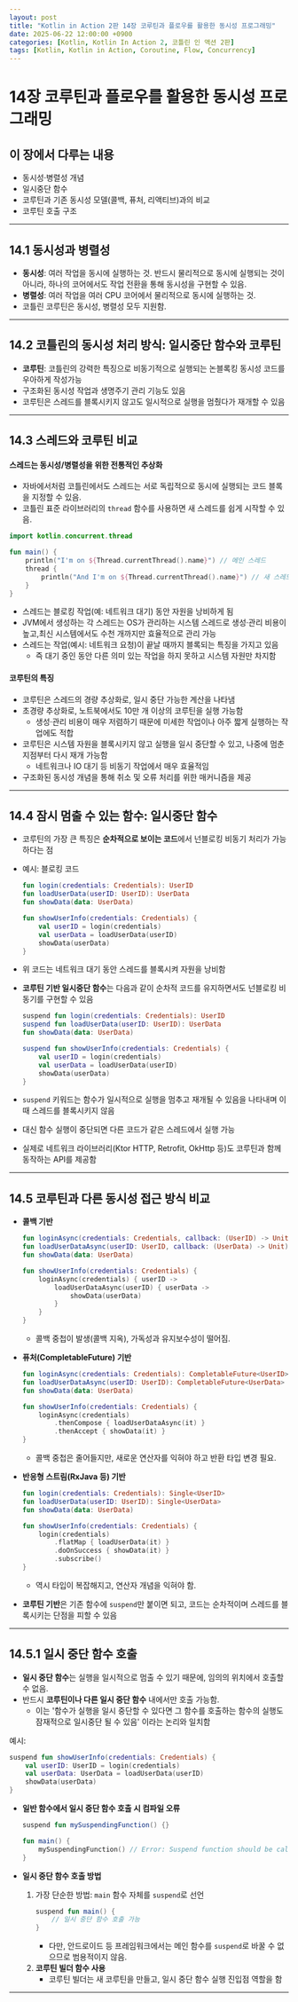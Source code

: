 ```yaml
---
layout: post
title: "Kotlin in Action 2판 14장 코루틴과 플로우를 활용한 동시성 프로그래밍"
date: 2025-06-22 12:00:00 +0900
categories: [Kotlin, Kotlin In Action 2, 코틀린 인 액션 2판]
tags: [Kotlin, Kotlin in Action, Coroutine, Flow, Concurrency]
---
```


# 14장 코루틴과 플로우를 활용한 동시성 프로그래밍

## 이 장에서 다루는 내용
- 동시성·병렬성 개념
- 일시중단 함수
- 코루틴과 기존 동시성 모델(콜백, 퓨처, 리액티브)과의 비교
- 코루틴 호출 구조

---
## 14.1 동시성과 병렬성

- **동시성**: 여러 작업을 동시에 실행하는 것. 반드시 물리적으로 동시에 실행되는 것이 아니라, 하나의 코어에서도 작업 전환을 통해 동시성을 구현할 수 있음.
- **병렬성**: 여러 작업을 여러 CPU 코어에서 물리적으로 동시에 실행하는 것.
- 코틀린 코루틴은 동시성, 병렬성 모두 지원함.

---

## 14.2 코틀린의 동시성 처리 방식: 일시중단 함수와 코루틴

- **코루틴**: 코틀린의 강력한 특징으로 비동기적으로 실행되는 논블록킹 동시성 코드를 우아하게 작성가능
- 구조화된 동시성 작업과 생명주기 관리 기능도 있음
- 코루틴은 스레드를 블록시키지 않고도 일시적으로 실행을 멈췄다가 재개할 수 있음

---

## 14.3 스레드와 코루틴 비교

#### 스레드는 동시성/병렬성을 위한 전통적인 추상화

- 자바에서처럼 코틀린에서도 스레드는 서로 독립적으로 동시에 실행되는 코드 블록을 지정할 수 있음.
- 코틀린 표준 라이브러리의 `thread` 함수를 사용하면 새 스레드를 쉽게 시작할 수 있음.
``` kotlin
import kotlin.concurrent.thread

fun main() {
    println("I'm on ${Thread.currentThread().name}") // 메인 스레드
    thread {
        println("And I'm on ${Thread.currentThread().name}") // 새 스레드
    }
}
```
- 스레드는 블로킹 작업(예: 네트워크 대기) 동안 자원을 낭비하게 됨
- JVM에서 생성하는 각 스레드는 OS가 관리하는 시스템 스레드로 생성·관리 비용이 높고,최신 시스템에서도 수천 개까지만 효율적으로 관리 가능
- 스레드는 작업(예시: 네트워크 요청)이 끝날 때까지 블록되는 특징을 가지고 있음  
  - 즉 대기 중인 동안 다른 의미 있는 작업을 하지 못하고 시스템 자원만 차지함

#### 코루틴의 특징

- 코루틴은 스레드의 경량 추상화로, 일시 중단 가능한 계산을 나타냄
- 초경량 추상화로, 노트북에서도 10만 개 이상의 코루틴을 실행 가능함
    - 생성·관리 비용이 매우 저렴하기 때문에 미세한 작업이나 아주 짧게 실행하는 작업에도 적합
- 코루틴은 시스템 자원을 블록시키지 않고 실행을 일시 중단할 수 있고, 나중에 멈춘 지점부터 다시 재개 가능함
  - 네트워크나 IO 대기 등 비동기 작업에서 매우 효율적임
- 구조화된 동시성 개념을 통해 취소 및 오류 처리를 위한 매커니즘을 제공
---

## 14.4 잠시 멈출 수 있는 함수: 일시중단 함수

- 코루틴의 가장 큰 특징은 **순차적으로 보이는 코드**에서 넌블로킹 비동기 처리가 가능하다는 점

- 예시: 블로킹 코드
    ``` kotlin
    fun login(credentials: Credentials): UserID
    fun loadUserData(userID: UserID): UserData
    fun showData(data: UserData)

    fun showUserInfo(credentials: Credentials) {
        val userID = login(credentials)
        val userData = loadUserData(userID)
        showData(userData)
    }
    ```
- 위 코드는 네트워크 대기 동안 스레드를 블록시켜 자원을 낭비함

- **코루틴 기반 일시중단 함수**는 다음과 같이 순차적 코드를 유지하면서도 넌블로킹 비동기를 구현할 수 있음
    ``` kotlin
    suspend fun login(credentials: Credentials): UserID
    suspend fun loadUserData(userID: UserID): UserData
    fun showData(data: UserData)

    suspend fun showUserInfo(credentials: Credentials) {
        val userID = login(credentials)
        val userData = loadUserData(userID)
        showData(userData)
    }
    ```
- `suspend` 키워드는 함수가 일시적으로 실행을 멈추고 재개될 수 있음을 나타내며 이때 스레드를 블록시키지 않음
- 대신 함수 실행이 중단되면 다른 코드가 같은 스레드에서 실행 가능
- 실제로 네트워크 라이브러리(Ktor HTTP, Retrofit, OkHttp 등)도 코루틴과 함께 동작하는 API를 제공함

---

## 14.5 코루틴과 다른 동시성 접근 방식 비교

- **콜백 기반**
    ``` kotlin
    fun loginAsync(credentials: Credentials, callback: (UserID) -> Unit)
    fun loadUserDataAsync(userID: UserID, callback: (UserData) -> Unit)
    fun showData(data: UserData)

    fun showUserInfo(credentials: Credentials) {
        loginAsync(credentials) { userID ->
            loadUserDataAsync(userID) { userData ->
                showData(userData)
            }
        }
    }
    ```
    - 콜백 중첩이 발생(콜백 지옥), 가독성과 유지보수성이 떨어짐.

- **퓨처(CompletableFuture) 기반**
    ``` kotlin
    fun loginAsync(credentials: Credentials): CompletableFuture<UserID>
    fun loadUserDataAsync(userID: UserID): CompletableFuture<UserData>
    fun showData(data: UserData)

    fun showUserInfo(credentials: Credentials) {
        loginAsync(credentials)
            .thenCompose { loadUserDataAsync(it) }
            .thenAccept { showData(it) }
    }
    ```
    - 콜백 중첩은 줄어들지만, 새로운 연산자를 익혀야 하고 반환 타입 변경 필요.

- **반응형 스트림(RxJava 등) 기반**
    ``` kotlin
    fun login(credentials: Credentials): Single<UserID>
    fun loadUserData(userID: UserID): Single<UserData>
    fun showData(data: UserData)

    fun showUserInfo(credentials: Credentials) {
        login(credentials)
            .flatMap { loadUserData(it) }
            .doOnSuccess { showData(it) }
            .subscribe()
    }
    ```
    - 역시 타입이 복잡해지고, 연산자 개념을 익혀야 함.

- **코루틴 기반**은 기존 함수에 `suspend`만 붙이면 되고, 코드는 순차적이며 스레드를 블록시키는 단점을 피할 수 있음

---
## 14.5.1 일시 중단 함수 호출

- **일시 중단 함수**는 실행을 일시적으로 멈출 수 있기 때문에, 임의의 위치에서 호출할 수 없음.
- 반드시 **코루틴이나 다른 일시 중단 함수** 내에서만 호출 가능함.
    - 이는 '함수가 실행을 일시 중단할 수 있다면 그 함수를 호출하는 함수의 실행도 잠재적으로 일시중단 될 수 있음' 이라는 논리와 일치함

예시:
``` kotlin
suspend fun showUserInfo(credentials: Credentials) {
    val userID: UserID = login(credentials)
    val userData: UserData = loadUserData(userID)
    showData(userData)
}
```

- **일반 함수에서 일시 중단 함수 호출 시 컴파일 오류**
    ``` kotlin
    suspend fun mySuspendingFunction() {}

    fun main() {
        mySuspendingFunction() // Error: Suspend function should be called only from a coroutine or another suspend function
    }
    ```

- **일시 중단 함수 호출 방법**
    1. 가장 단순한 방법: `main` 함수 자체를 `suspend`로 선언
        ``` kotlin
        suspend fun main() {
            // 일시 중단 함수 호출 가능
        }
        ```
        - 다만, 안드로이드 등 프레임워크에서는 메인 함수를 `suspend`로 바꿀 수 없으므로 범용적이지 않음.
    2. **코루틴 빌더 함수 사용**
        - 코루틴 빌더는 새 코루틴을 만들고, 일시 중단 함수 실행 진입점 역할을 함

---